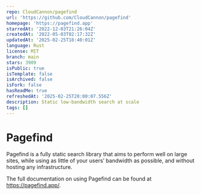 ```yaml
---
repo: CloudCannon/pagefind
url: 'https://github.com/CloudCannon/pagefind'
homepage: 'https://pagefind.app'
starredAt: '2022-12-03T21:26:04Z'
createdAt: '2022-05-03T02:17:32Z'
updatedAt: '2025-02-25T18:40:01Z'
language: Rust
license: MIT
branch: main
stars: 3909
isPublic: true
isTemplate: false
isArchived: false
isFork: false
hasReadMe: true
refreshedAt: '2025-02-25T20:00:07.556Z'
description: Static low-bandwidth search at scale
tags: []
---
```


# Pagefind

Pagefind is a fully static search library that aims to perform well on large sites, while using as little of your users’ bandwidth as possible, and without hosting any infrastructure.

The full documentation on using Pagefind can be found at https://pagefind.app/.
